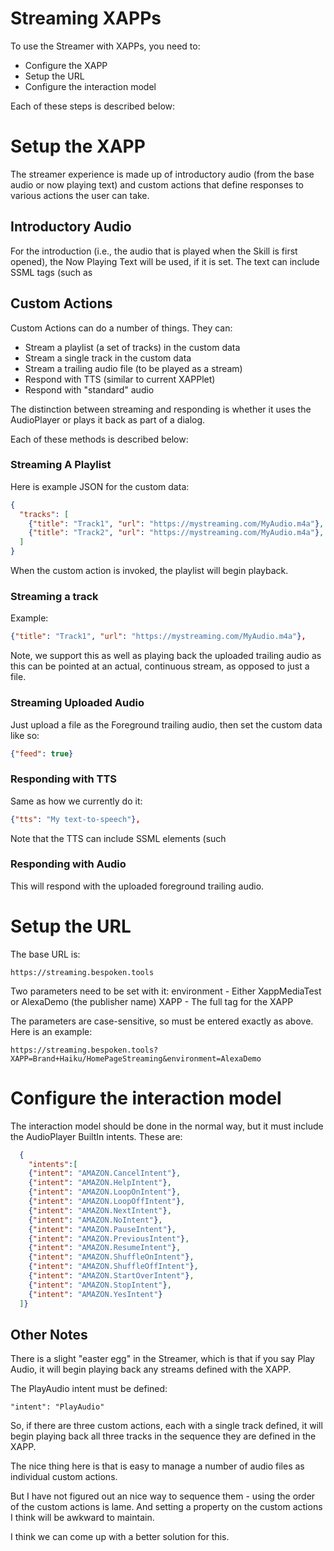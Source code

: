 # Streaming XAPPs
To use the Streamer with XAPPs, you need to:
* Configure the XAPP
* Setup the URL
* Configure the interaction model

Each of these steps is described below:
# Setup the XAPP
The streamer experience is made up of introductory audio (from the base audio or now playing text) and custom actions that define responses to various actions the user can take.

## Introductory Audio
For the introduction (i.e., the audio that is played when the Skill is first opened), the Now Playing Text will be used, if it is set. The text can include SSML tags (such as <audio> or <break>).
If the Now Playing Text is not set, the Base Audio of the XAPP will be used.

## Custom Actions
Custom Actions can do a number of things. They can: 
* Stream a playlist (a set of tracks) in the custom data
* Stream a single track in the custom data
* Stream a trailing audio file (to be played as a stream)
* Respond with TTS (similar to current XAPPlet)
* Respond with "standard" audio

The distinction between streaming and responding is whether it uses the AudioPlayer or plays it back as part of a dialog.

Each of these methods is described below:

### Streaming A Playlist
Here is example JSON for the custom data:
```json
{
  "tracks": [
    {"title": "Track1", "url": "https://mystreaming.com/MyAudio.m4a"},
    {"title": "Track2", "url": "https://mystreaming.com/MyAudio.m4a"},
  ]
}
```

When the custom action is invoked, the playlist will begin playback.

### Streaming a track
Example:
```json
{"title": "Track1", "url": "https://mystreaming.com/MyAudio.m4a"},
```

Note, we support this as well as playing back the uploaded trailing audio as this can be pointed at an actual, continuous stream, as opposed to just a file.

### Streaming Uploaded Audio
Just upload a file as the Foreground trailing audio, then set the custom data like so:
```json
{"feed": true}
```

### Responding with TTS
Same as how we currently do it:
```json
{"tts": "My text-to-speech"},
```
Note that the TTS can include SSML elements (such <audio> and <break>). Use single-quotes for SSML tags.

### Responding with Audio
This will respond with the uploaded foreground trailing audio.

# Setup the URL
The base URL is:
```
https://streaming.bespoken.tools
```

Two parameters need to be set with it:
environment - Either XappMediaTest or AlexaDemo (the publisher name)
XAPP - The full tag for the XAPP

The parameters are case-sensitive, so must be entered exactly as above. Here is an example:
```
https://streaming.bespoken.tools?XAPP=Brand+Haiku/HomePageStreaming&environment=AlexaDemo
```

# Configure the interaction model
The interaction model should be done in the normal way, but it must include the AudioPlayer BuiltIn intents. These are:
```json
  {
    "intents":[  
    {"intent": "AMAZON.CancelIntent"},
    {"intent": "AMAZON.HelpIntent"},
    {"intent": "AMAZON.LoopOnIntent"},
    {"intent": "AMAZON.LoopOffIntent"},
    {"intent": "AMAZON.NextIntent"},
    {"intent": "AMAZON.NoIntent"},
    {"intent": "AMAZON.PauseIntent"},
    {"intent": "AMAZON.PreviousIntent"},
    {"intent": "AMAZON.ResumeIntent"},
    {"intent": "AMAZON.ShuffleOnIntent"},
    {"intent": "AMAZON.ShuffleOffIntent"},
    {"intent": "AMAZON.StartOverIntent"},
    {"intent": "AMAZON.StopIntent"},
    {"intent": "AMAZON.YesIntent"}
  ]}
```

## Other Notes
There is a slight "easter egg" in the Streamer, which is that if you say Play Audio, it will begin playing back any streams defined with the XAPP.

The PlayAudio intent must be defined:
```
"intent": "PlayAudio"
```
So, if there are three custom actions, each with a single track defined, it will begin playing back all three tracks in the sequence they are defined in the XAPP.

The nice thing here is that is easy to manage a number of audio files as individual custom actions.

But I have not figured out an nice way to sequence them - using the order of the custom actions is lame. And setting a property on the custom actions I think will be awkward to maintain.

I think we can come up with a better solution for this.

